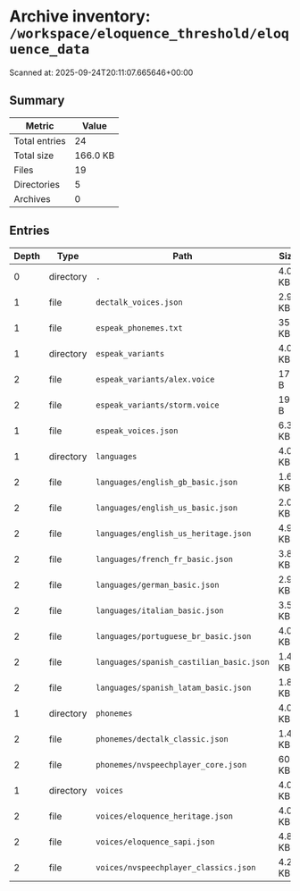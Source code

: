 # Archive inventory: `/workspace/eloquence_threshold/eloquence_data`

Scanned at: 2025-09-24T20:11:07.665646+00:00

## Summary

| Metric | Value |
| --- | --- |
| Total entries | 24 |
| Total size | 166.0 KB |
| Files | 19 |
| Directories | 5 |
| Archives | 0 |

## Entries

| Depth | Type | Path | Size | Modified (UTC) | Extras |
| --- | --- | --- | --- | --- | --- |
| 0 | directory | `.` | 4.0 KB | 2025-09-24T20:09:08.767840+00:00 |  |
| 1 | file | `dectalk_voices.json` | 2.9 KB | 2025-09-24T20:09:08.759840+00:00 |  |
| 1 | file | `espeak_phonemes.txt` | 35.5 KB | 2025-09-24T20:09:08.759840+00:00 |  |
| 1 | directory | `espeak_variants` | 4.0 KB | 2025-09-24T20:09:08.759840+00:00 |  |
| 2 | file | `espeak_variants/alex.voice` | 175 B | 2025-09-24T20:09:08.759840+00:00 |  |
| 2 | file | `espeak_variants/storm.voice` | 190 B | 2025-09-24T20:09:08.759840+00:00 |  |
| 1 | file | `espeak_voices.json` | 6.3 KB | 2025-09-24T20:09:08.759840+00:00 |  |
| 1 | directory | `languages` | 4.0 KB | 2025-09-24T20:09:08.763840+00:00 |  |
| 2 | file | `languages/english_gb_basic.json` | 1.6 KB | 2025-09-24T20:09:08.759840+00:00 |  |
| 2 | file | `languages/english_us_basic.json` | 2.0 KB | 2025-09-24T20:09:08.759840+00:00 |  |
| 2 | file | `languages/english_us_heritage.json` | 4.9 KB | 2025-09-24T20:09:08.763840+00:00 |  |
| 2 | file | `languages/french_fr_basic.json` | 3.8 KB | 2025-09-24T20:09:08.763840+00:00 |  |
| 2 | file | `languages/german_basic.json` | 2.9 KB | 2025-09-24T20:09:08.763840+00:00 |  |
| 2 | file | `languages/italian_basic.json` | 3.5 KB | 2025-09-24T20:09:08.763840+00:00 |  |
| 2 | file | `languages/portuguese_br_basic.json` | 4.0 KB | 2025-09-24T20:09:08.763840+00:00 |  |
| 2 | file | `languages/spanish_castilian_basic.json` | 1.4 KB | 2025-09-24T20:09:08.763840+00:00 |  |
| 2 | file | `languages/spanish_latam_basic.json` | 1.8 KB | 2025-09-24T20:09:08.763840+00:00 |  |
| 1 | directory | `phonemes` | 4.0 KB | 2025-09-24T20:09:08.763840+00:00 |  |
| 2 | file | `phonemes/dectalk_classic.json` | 1.4 KB | 2025-09-24T20:09:08.763840+00:00 |  |
| 2 | file | `phonemes/nvspeechplayer_core.json` | 60.9 KB | 2025-09-24T20:09:08.763840+00:00 |  |
| 1 | directory | `voices` | 4.0 KB | 2025-09-24T20:09:08.767840+00:00 |  |
| 2 | file | `voices/eloquence_heritage.json` | 4.0 KB | 2025-09-24T20:09:08.767840+00:00 |  |
| 2 | file | `voices/eloquence_sapi.json` | 4.8 KB | 2025-09-24T20:09:08.767840+00:00 |  |
| 2 | file | `voices/nvspeechplayer_classics.json` | 4.2 KB | 2025-09-24T20:09:08.767840+00:00 |  |
